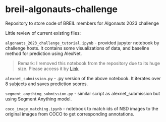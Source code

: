 # breil-algonauts-challenge
Repository to store code of BREIL members for Algonauts 2023 challenge

Little review of current existing files:

`algonauts_2023_challenge_tutorial.ipynb` - provided jupyter notebook by challenge hosts. It contains some visualizations of data, and baseline method for prediction using AlexNet.
> Remark: I removed this notebook from the repository due to its huge size. Please access it by [Link](https://colab.research.google.com/drive/1bLJGP3bAo_hAOwZPHpiSHKlt97X9xsUw?usp=share_link)

`alexnet_submission.py` - .py version of the above notebook. It iterates over 8 subjects and saves prediction scores.

`segment_anything_submission.py` - similar script as alexnet_submission but using Segment Anything model.

`coco_image_matching.ipynb` - notebook to match ids of NSD images to the original images from COCO to get corresponding annotations. 